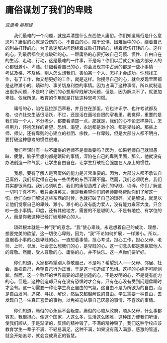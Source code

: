 # 庸俗谋划了我们的卑贱

*克里希·那穆提*

　　我们最难的一个问题，就是弄清楚什么东西使人庸俗。你们知道庸俗是什么意思吗？庸俗的心就是受伤的心，不自由的心，陷于恐惧、困难当中的心，绕着自己的利益打转的心，为了急速解决问题绕着成败打转的心，绕着悲伤打转的心。这样的心，到最后都会变成破碎的心。一颗庸俗的心要打破自己习惯、惯性、自由自在的生活、走动、行动，这是最难的一件事，不是吗？你们以后就会知道大部分人的心都很渺小、卑贱。仔细看看自己的心，你会发现其中占满的都是一些小事情——考试及格、不及格、别人怎么想我们、害怕某一个人、怎样才会成功。你想找工作，有了工作，你又想更好的工作，就是这样。你搜寻自己的心，就会发现里面都是这种渺小的、琐碎的、事关切身利益的事情。因为占满了这种事情，所以就制造出很多问题，不是吗？我们的心想用卑贱解决问题，但是，因为解决不了，就更加卑贱。依我所见，教育的作用就是打破这种思考习惯。

　　庸俗的心，陷在瓦拉那西窄巷，并且住在那里。它也许识字、也许考试都及格、也许社交生活很活跃，不过，还是活在画地自限的窄巷里。我觉得，重要的是我们每一个人，不分老少，都要看清楚一点，那就是，我们的心不论怎样挣扎，怎样用力，怀抱怎样的希望、恐惧、渴望，永远都是渺小的、都是卑贱的。那些上师、师父，还有卑贱的心建立的社团、宗教，一样卑贱，但是大部分人都不明白，要打破这种思考的惯性很难。

　　我们年轻时有一些不庸俗的老师不是很重要吗？因为，如果老师自己就很愚昧、疲惫，脑子里想的都是琐碎的事情，深陷在自己的卑贱里面，那么，他就没有办法创造一种气氛，让学生自由自在，让学生打破社会强加在人身上的惯性。

　　我想，要有了解人是否庸俗的能力是非常重要的。因为，大部分人都不承认自己庸俗，我们都觉得自己有一些优秀的东西深藏不露。然而，我们必须明白，我们其实都很庸俗。我们必须明白，我们的庸俗造成了我们的卑贱、琐碎。你们了解这一切吗？真不巧，我只会讲英文，但是我希望你们的老师能够帮助你们了解这一切。他们向你们解说这些东西的时候，也就打破了自己的琐碎。光是解说，就足以让他们觉察自己的卑贱、渺小。渺小的心没有能力爱人，没有能力雍容大度，只会吵一些小事情。印度，还有其他地方，需要的不是聪明人，不是有地位、有学位的人，而是你我这种已经打破琐碎心的人。

　　琐碎根本就是一种“我”的意念。“我”使心卑贱，永远想着自己的成功、理想、想要完美的欲望。这一切使心卑贱，因为，“我”不论如何扩展，一样渺小。所以，盘踞着小事的心是卑贱的心。一直想着事情，担心考试，担心工作，担心父母、老师、上师、邻居、社会怎么想我们的心，是卑贱的心。这一切念头都是想赢取他人的尊敬。然而，受人尊敬的心、庸俗的心，并不快乐。这一点你们要听好。

　　你们知道，大家都希望别人尊敬自己，不是吗？希望别人——父母、邻居、社会，重视自己，希望自己行为正当，于是这一切造成了恐惧。这样的心绝不可能创新。然而，这一个败坏的世界需要的却是创造的心，不是发明的心，不是徒有能力的心。但是，这种创造却只有在没有恐惧时才会有，只有在心没有受到问题盘踞时才会有。这一切需要一种让学生真正自由的气氛，这自由不是为所欲为的自由，而是自由发问、追究、寻找、解说，然后又超越解说的自由。学生需要一种自由，去发现自己一生真正喜爱的事物，以免被迫从事自己厌恶的事情、不喜欢的事情。

　　你们知道，庸俗的心永远不会叛变。庸俗的心顺从政府，顺从父母，什么事都容忍。我很担心，像这个国家，人这么多，生活这么困难，这种压力使我们听话，使我们顺从，于是渐渐的，反叛的精神毁了，不满的精神毁了。我们这种学校应该教育学生一辈子不满、不轻易满足。这种不满，如果没有落入满意、感激的管道，就会开始追寻，就会变成真正的智慧。